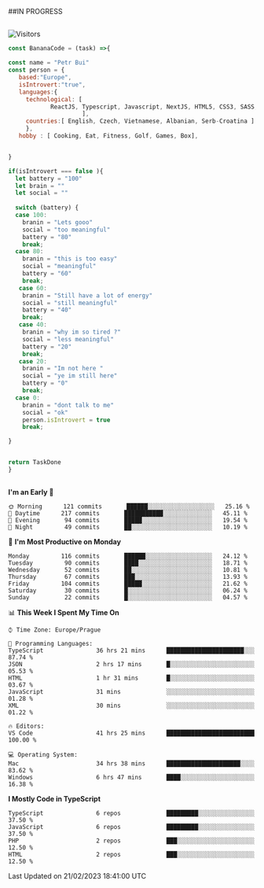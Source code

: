 ##IN PROGRESS
##
![Visitors](https://komarev.com/ghpvc/?username=petrbui&style=for-the-badge&label=Visitors+👀)
```Javascript
const BananaCode = (task) =>{

const name = "Petr Bui"
const person = {
   based:"Europe",
   isIntrovert:"true",
   languages:{
     technological: [ 
            ReactJS, Typescript, Javascript, NextJS, HTML5, CSS3, SASS, Redux, Node, Storybook, Styled-Component
                     ],
     countries:[ English, Czech, Vietnamese, Albanian, Serb-Croatina ]
     },
   hobby : [ Cooking, Eat, Fitness, Golf, Games, Box],


}

if(isIntrovert === false ){
  let battery = "100"
  let brain = ""
  let social = ""
  
  switch (battery) {
  case 100:
    branin = "Lets gooo"
    social = "too meaningful"
    battery = "80"
    break;
  case 80:
    branin = "this is too easy"
    social = "meaningful"
    battery = "60"
    break;
   case 60:
    branin = "Still have a lot of energy"
    social = "still meaningful"
    battery = "40"
    break;
   case 40:
    branin = "why im so tired ?"
    social = "less meaningful"
    battery = "20"
    break;
   case 20:
    branin = "Im not here "
    social = "ye im still here"
    battery = "0"
    break;
  case 0:
    branin = "dont talk to me"
    social = "ok"
    person.isIntrovert = true
    break;

}


return TaskDone
}
```



##
<!--
[![My GitHub stats](https://github-readme-stats.vercel.app/api?username=petrbui&theme=github_dark)](https://github.com/anuraghazra/github-readme-stats)

[![My wakatime stats](https://github-readme-stats.vercel.app/api/wakatime?username=petrbui&theme=github_dark)](https://github.com/anuraghazra/github-readme-stats)
-->
<!--START_SECTION:waka-->
**I'm an Early 🐤** 

```text
🌞 Morning      121 commits       ██████░░░░░░░░░░░░░░░░░░░   25.16 % 
🌆 Daytime      217 commits       ███████████░░░░░░░░░░░░░░   45.11 % 
🌃 Evening       94 commits       █████░░░░░░░░░░░░░░░░░░░░   19.54 % 
🌙 Night         49 commits       ██░░░░░░░░░░░░░░░░░░░░░░░   10.19 % 

```
📅 **I'm Most Productive on Monday** 

```text
Monday         116 commits       ██████░░░░░░░░░░░░░░░░░░░   24.12 % 
Tuesday         90 commits       ████░░░░░░░░░░░░░░░░░░░░░   18.71 % 
Wednesday       52 commits       ██░░░░░░░░░░░░░░░░░░░░░░░   10.81 % 
Thursday        67 commits       ███░░░░░░░░░░░░░░░░░░░░░░   13.93 % 
Friday         104 commits       █████░░░░░░░░░░░░░░░░░░░░   21.62 % 
Saturday        30 commits       █░░░░░░░░░░░░░░░░░░░░░░░░   06.24 % 
Sunday          22 commits       █░░░░░░░░░░░░░░░░░░░░░░░░   04.57 % 

```


📊 **This Week I Spent My Time On** 

```text
⌚︎ Time Zone: Europe/Prague

💬 Programming Languages: 
TypeScript               36 hrs 21 mins      ██████████████████████░░░   87.74 % 
JSON                     2 hrs 17 mins       █░░░░░░░░░░░░░░░░░░░░░░░░   05.53 % 
HTML                     1 hr 31 mins        █░░░░░░░░░░░░░░░░░░░░░░░░   03.67 % 
JavaScript               31 mins             ░░░░░░░░░░░░░░░░░░░░░░░░░   01.28 % 
XML                      30 mins             ░░░░░░░░░░░░░░░░░░░░░░░░░   01.22 % 

🔥 Editors: 
VS Code                  41 hrs 25 mins      █████████████████████████   100.00 % 

💻 Operating System: 
Mac                      34 hrs 38 mins      █████████████████████░░░░   83.62 % 
Windows                  6 hrs 47 mins       ████░░░░░░░░░░░░░░░░░░░░░   16.38 % 

```

**I Mostly Code in TypeScript** 

```text
TypeScript               6 repos             █████████░░░░░░░░░░░░░░░░   37.50 % 
JavaScript               6 repos             █████████░░░░░░░░░░░░░░░░   37.50 % 
PHP                      2 repos             ███░░░░░░░░░░░░░░░░░░░░░░   12.50 % 
HTML                     2 repos             ███░░░░░░░░░░░░░░░░░░░░░░   12.50 % 

```



 Last Updated on 21/02/2023 18:41:00 UTC
<!--END_SECTION:waka-->

